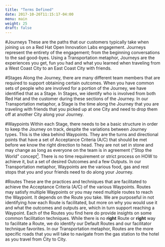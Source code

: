```yaml
---
title: "Terms Defined"
date: 2017-10-26T11:15:17-04:00
menu: main
weight: 25
draft: false
---
```


#Journeys
  These are the paths that our customers typically take when joining us on a Red Hat Open Innovation Labs engagement. Journeys represent the entirety of the engagement; from the beginning conversations to the sad good-byes. Using a Transportation metaphor, Journeys are the experiences you get, fun you had and what you learned when traveling from a West Coast City to an East Coast City with friends.

#Stages
  Along the Journey, there are many different team members that are required to support obtaining certain outcomes. When you have common sets of people who are involved for a portion of the Journey, we have identified that as a Stage. In Stages, we identify who is involved from both Red Hat and the customer during these sections of the Journey. In our Transportation metaphor, a Stage is the time along the Journey that you are traveling with friends that you picked up at one City and need to drop them off at another City along your Journey.

#Waypoints
  Within each Stage, there needs to be a basic structure in order to keep the Journey on track, despite the variations between Journey types. This is the idea behind Waypoints. They are the turns and directional points that have a set of Acceptance Criteria (A/C) that should be met before we know the right direction to head. They are not set in stone and may change as long as everyone on the team is in agreement ("Stop the World" concept[<sup>1</sup>](<need to add a link to this once created>). There is no time requirement or strict process on HOW to achieve it, but a set of desired Outcomes and a few Outputs. In our Transportation metaphor, Waypoints are the various food, gas and rest stops that you and your friends need to do along your Journey.

#Routes
  These are the practices and techniques that are facilitated to achieve the Acceptance Criteria (A/C) of the various Waypoints. Routes may satisfy multiple Waypoints or you may need multiple routes to reach the Waypoint. It depends on the Route you take. We are purposeful in not identifying *how* each Route is facilitated, but more on why you would use it and what the outcomes and outputs are, which in turn support reaching a Waypoint. Each of the Routes you find here do provide insights on some common facilitation techniques. While there is no **right** Route or **right** way to facilitate a Route, we do identify our Default Routes and our facilitator technique favorites. In our Transportation metaphor, Routes are the more specific roads that you will take to navigate from the gas station to the hotel as you travel from City to City.
